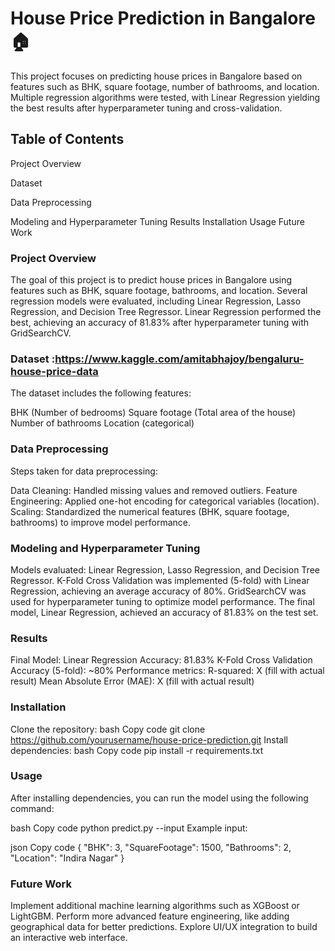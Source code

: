 # House Price Prediction in Bangalore 🏠
This project focuses on predicting house prices in Bangalore based on features such as BHK, square footage, number of bathrooms, and location. Multiple regression algorithms were tested, with Linear Regression yielding the best results after hyperparameter tuning and cross-validation.

## Table of Contents
Project Overview

Dataset

Data Preprocessing

Modeling and Hyperparameter Tuning
Results
Installation
Usage
Future Work

### Project Overview
The goal of this project is to predict house prices in Bangalore using features such as BHK, square footage, bathrooms, and location. Several regression models were evaluated, including Linear Regression, Lasso Regression, and Decision Tree Regressor. Linear Regression performed the best, achieving an accuracy of 81.83% after hyperparameter tuning with GridSearchCV.

### Dataset :https://www.kaggle.com/amitabhajoy/bengaluru-house-price-data
The dataset includes the following features:

BHK (Number of bedrooms)
Square footage (Total area of the house)
Number of bathrooms
Location (categorical)

### Data Preprocessing
Steps taken for data preprocessing:

Data Cleaning: Handled missing values and removed outliers.
Feature Engineering: Applied one-hot encoding for categorical variables (location).
Scaling: Standardized the numerical features (BHK, square footage, bathrooms) to improve model performance.

### Modeling and Hyperparameter Tuning
Models evaluated: Linear Regression, Lasso Regression, and Decision Tree Regressor.
K-Fold Cross Validation was implemented (5-fold) with Linear Regression, achieving an average accuracy of 80%.
GridSearchCV was used for hyperparameter tuning to optimize model performance.
The final model, Linear Regression, achieved an accuracy of 81.83% on the test set.

### Results
Final Model: Linear Regression
Accuracy: 81.83%
K-Fold Cross Validation Accuracy (5-fold): ~80%
Performance metrics:
R-squared: X (fill with actual result)
Mean Absolute Error (MAE): X (fill with actual result)

### Installation
Clone the repository:
bash
Copy code
git clone https://github.com/yourusername/house-price-prediction.git
Install dependencies:
bash
Copy code
pip install -r requirements.txt

### Usage
After installing dependencies, you can run the model using the following command:

bash
Copy code
python predict.py --input <input-data>
Example input:

json
Copy code
{
  "BHK": 3,
  "SquareFootage": 1500,
  "Bathrooms": 2,
  "Location": "Indira Nagar"
}

### Future Work
Implement additional machine learning algorithms such as XGBoost or LightGBM.
Perform more advanced feature engineering, like adding geographical data for better predictions.
Explore UI/UX integration to build an interactive web interface.
